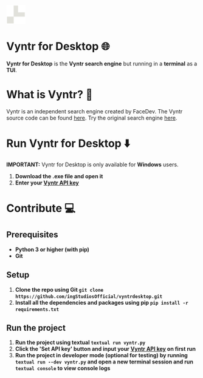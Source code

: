 <img src="./vyntr.svg" width="50px" />

# Vyntr for Desktop 🌐
**Vyntr for Desktop** is the **Vyntr search engine** but running in a **terminal** as a **TUI**.

# What is Vyntr? 🤔
Vyntr is an independent search engine created by FaceDev. The Vyntr source code can be found [here](https://github.com/outpoot/vyntr). Try the original search engine [here](https://vyntr.com).

# Run Vyntr for Desktop ⬇️
**IMPORTANT:** Vyntr for Desktop is only available for **Windows** users.

1. **Download the .exe file and open it**
2. **Enter your [Vyntr API key](https://vyntr.com/api)**

# Contribute 💻
## Prerequisites
- **Python 3 or higher (with pip)**
- **Git**

## Setup
1. **Clone the repo using Git ```git clone https://github.com/ingStudiosOfficial/vyntrdesktop.git```**
2. **Install all the dependencies and packages using pip ```pip install -r requirements.txt```**

## Run the project
1. **Run the project using textual ```textual run vyntr.py```**
2. **Click the 'Set API key' button and input your [Vyntr API key](https://vyntr.com/api) on first run**
3. **Run the project in developer mode (optional for testing) by running ```textual run --dev vyntr.py``` and open a new terminal session and run ```textual console``` to view console logs**
